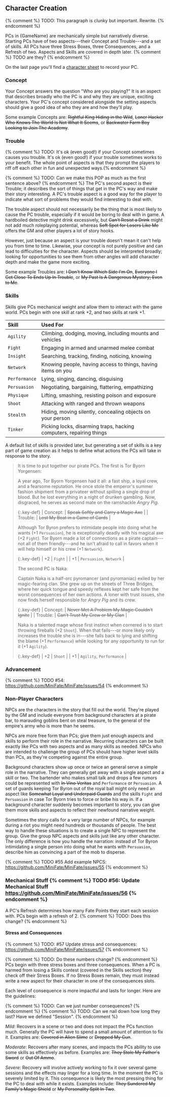 ---
---
## Character Creation

{% comment %} TODO: This paragraph is clunky but important. Rewrite. {% endcomment %}

PCs in {GameName} are mechanically simple but narratively diverse. Starting PCs
have of two aspects---their Concept and Trouble---and a set of skills. All PCs
have three Stress Boxes, three Consequences, and a Refresh of two. Aspects and
Skills are covered in depth later. {% comment %} TODO are they? {% endcomment %}

On the last page you'll find a [character sheet][pc_sheet] to record your PC.

[pc_sheet]: TODO

### Concept

Your Concept answers the question "Who are you playing?" It is an aspect that
describes broadly who the PC is and why they are unique, exciting characters.
Your PC's concept considered alongside the setting aspects should give a good
idea of who they are and how they'll play. 

Some example Concepts are: ~~Rightful King Hiding in the Wild~~, ~~Loner
Hacker Who Knows The World Is Not What It Seems~~, or ~~Backwater Farm Boy
Looking to Join The Academy~~.


### Trouble

{% comment %} TODO: It's ok (even good!) if your Concept sometimes causes you trouble. It's
ok (even good!) if your trouble sometimes works to your benefit. The whole
point of aspects is that they prompt the players to riff off each other in fun
and unexpected ways.{% endcomment %}

{% comment %} TODO: Can we make this POP as much as the first sentence above? {% endcomment %}
The PC's second aspect is their Trouble; it describes the sort of things that
get in the PC's way and make their story interesting. A PC's trouble aspect is
a good way for the player to indicate what sort of problems they would find
interesting to deal with.

The trouble aspect should not necessarily be the thing that is most likely to
cause the PC trouble, especially if it would be boring to deal with in game. A
hardboiled detective might drink excessively, but ~~Can't Resist a Drink~~
might not add much roleplaying potential, whereas ~~Soft Spot for Losers Like
Me~~ offers the GM and other players a lot of story hooks.

However, just because an aspect is your trouble doesn't mean it can't help you
from time to time. Likewise, your concept is not purely positive and can lead
to difficulties for the character. Aspects should be interpreted broadly;
looking for opportunities to see them from other angles will add character
depth and make the game more exciting.

Some example Troubles are: ~~I Don't Know Which Side I'm On~~,
~~Everyone I Get Close To Ends Up In Trouble~~, or ~~My Past Is A
Dangerous Mystery; Even to Me~~.

### Skills

Skills give PCs mechanical weight and allow them to interact with the game
world. PCs begin with one skill at rank +2, and two skills at rank +1.

| Skill         | Used For                                                            |
|:--------------|:--------------------------------------------------------------------|
| `Agility`     | Climbing, dodging, moving, including mounts and vehicles            |
| `Fight`       | Engaging in armed and unarmed melee combat                          |
| `Insight`     | Searching, tracking, finding, noticing, knowing                     |
| `Network`     | Knowing people, having access to things, having items on you        |
| `Performance` | Lying, singing, dancing, disguising                                 | 
| `Persuasion`  | Negotiating, bargaining, flattering, empathizing                    |
| `Physique`    | Lifting, smashing, resisting poison and exposure                    |
| `Shoot`       | Attacking with ranged and thrown weapons                            |
| `Stealth`     | Hiding, moving silently, concealing objects on your person          |
| `Tinker`      | Picking locks, disarming traps, hacking computers, repairing things |

A default list of skills is provided later, but generating a set of skills is
a key part of game creation as it helps to define what actions the PCs will
take in response to the story.

> It is time to put together our pirate PCs. The first is Tor Byorn Yorgensen:
>
> A year ago, Tor Byorn Yorgensen had it all: a fast ship, a loyal crew, and a
> fearsome reputation. He once stole the emperor's summer fashion shipment
> from a privateer without spilling a single drop of blood. But he lost
> everything in a night of drunken gambling. Now, disgraced, he serves as
> second mate on the ramshackle _Angry Pig_.
>
> {:.key-def}
> | Concept: | ~~Speak Softly and Carry a Magic Axe~~ |
> | Trouble: | ~~Lost My Boat in a Game of Cards~~    |
>
> Although Tor Byron prefers to intimidate people into doing what he wants (+1
> `Persuasion`), he is exceptionally deadly with his magical axe (+2 `Fight`).
> Tor Byorn made a lot of connections as a pirate captain---not all of them
> friendly---and he isn't afraid to call in favors when it will help himself
> or his crew (+1 `Network`).
>
> {:.key-def}
> | +2 | `Fight`                 |
> | +1 | `Persuasion`, `Network` |
>
> The second PC is Naka:
>
> Captain Naka is a half-orc pyromancer (and pyromaniac) exiled by her
> magic-fearing clan. She grew up on the streets of Three Bridges, where her
> quick tongue and speedy reflexes kept her safe from the worst consequences
> of her own actions. A loner with trust issues, she now finds herself
> responsible for _Angry Pig_ and its crew.
>
> {:.key-def}
> | Concept: | ~~Never Met A Problem My Magic Couldn't Ignite~~ |
> | Trouble: | ~~Can't Trust My Crew or My Clan~~               |
>
> Naka is a talented mage whose first instinct when cornered is to start
> throwing fireballs (+2 `Shoot`). When that fails---or more likely only
> increases the trouble she is in---she falls back to lying and shifting the
> blame (+1 `Performance`) while looking for any opportunity to run for it (+1
> `Agility`).
>
> {:.key-def}
> | +2 | `Shoot`                  |
> | +1 | `Agility`, `Performance` |

### Advancement

{% comment %} TODO #54: https://github.com/MiniFate/MiniFate/issues/54 {% endcomment %}

### Non-Player Characters

NPCs are the characters in the story that fill out the world. They're played
by the GM and include everyone from background characters at a pirate bar, to
marauding goblins bent on steal treasure, to the general of the empire's army
who is more than he seems.

NPCs are more free form than PCs; give them just enough aspects and skills to
perform their role in the narrative. Recurring characters can be built exactly
like PCs with two aspects and as many skills as needed. NPCs who are intended to
challenge the group of PCs should have higher level skills than PCs, as
they're competing against the entire group.

Background characters show up once or twice an general serve a simple role in
the narrative. They can generally get away with a single aspect and a skill or
two. The bartender who makes small talk and drops a few rumors could be
represented with ~~In Vino Veritas~~ and `Performance` or `Persuasion`. A set
of guards keeping Tor Byron out of the royal ball might only need an aspect
like ~~Somewhat Loyal and Underpaid Guards~~ and the skills `Fight` and
`Persuasion` in case Tor Byorn tries to force or bribe his way in. If a
background character suddenly becomes important to story, you can give them
more skills and aspects to reflect their newfound narrative weight.

Sometimes the story calls for a very large number of NPCs, for example during
a riot you might need hundreds or thousands of people. The best way to handle
these situations is to create a single NPC to represent the group. Give the
group NPC aspects and skills just like any other character. The only
difference is how you handle the narration: instead of Tor Byron intimidating
a single person into doing what he wants with `Persuasion`, describe him as
convincing a part of the mob to disperse.

{% comment %} TODO #55 Add example NPCS: https://github.com/MiniFate/MiniFate/issues/55 {% endcomment %}

### Mechanical Stuff {% comment %} TODO #56: Update Mechanical Stuff https://github.com/MiniFate/MiniFate/issues/56 {% endcomment %}

A PC's Refresh determines how many Fate Points they start each session with.
PCs begin with a refresh of 2. {% comment %} TODO: Does this change? {% endcomment %}

#### Stress and Consequences

{% comment %} TODO: #57 Update stress and consequences: https://github.com/MiniFate/MiniFate/issues/57 {% endcomment %}

{% comment %} TODO: Do these numbers change? {% endcomment %}
PCs begin with three stress boxes and three consequences. When a PC is harmed
from losing a Skills contest (covered in the Skills section) they check off
their Stress Boxes. If no Stress Boxes remain, they must instead write a new
aspect for their character in one of the consequences slots.

Each level of consequence is more impactful and lasts for longer. Here are the
guidelines:

{% comment %} TODO: Can we just number consequences? {% endcomment %}
{% comment %} TODO: Can we nail down how long they last? Have we defined "Session". {% endcomment %}

_Mild_: Recovers in a scene or two and does not impact the PCs function much.
Generally the PC will have to spend a small amount of attention to fix it.
Examples are: ~~Covered in Alien Slime~~ or ~~Dropped My Gun~~.

_Moderate_: Recovers after many scenes, and impacts the PCs ability to use
some skills as effectively as before. Examples are: ~~They Stole My
Father's Sword~~ or ~~Out Of Ammo~~.

_Severe_: Recovery will involve actively working to fix it over several game
sessions and the effects may linger for a long time. In the moment the PC is
severely limited by it. This consequence is likely the most pressing thing for
the PC to deal with while it exists. Examples include: ~~They Sundered
My Family's Magic Shield~~ or ~~My Personality Split In Two~~.
